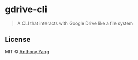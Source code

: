 # gdrive-cli

> A CLI that interacts with Google Drive like a file system

## License

MIT © [Anthony Yang]()
